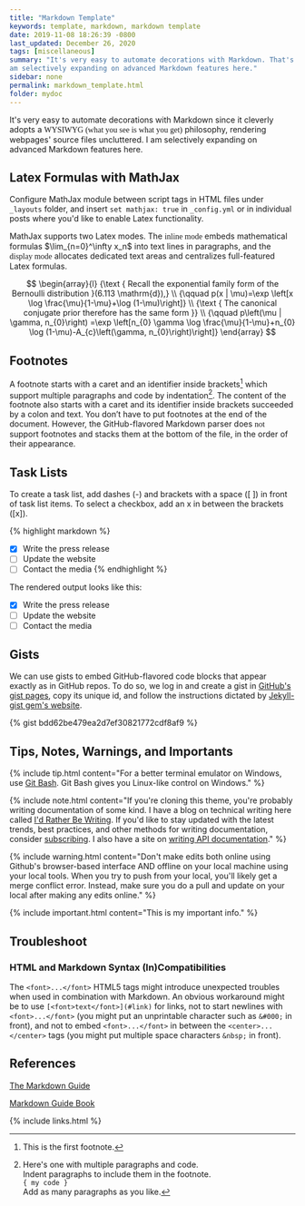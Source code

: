 ```yaml
---
title: "Markdown Template"
keywords: template, markdown, markdown template
date: 2019-11-08 18:26:39 -0800
last_updated: December 26, 2020
tags: [miscellaneous]
summary: "It's very easy to automate decorations with Markdown. That's why I primarily use markdown for this website. I
am selectively expanding on advanced Markdown features here."
sidebar: none
permalink: markdown_template.html
folder: mydoc
---
```


It's very easy to automate decorations with Markdown since it cleverly adopts a <font face="Lora">WYSIWYG (what you see
is what you get)</font> philosophy, rendering webpages' source files uncluttered. I am selectively expanding on advanced
Markdown features here.

## Latex Formulas with MathJax
Configure MathJax module between script tags in HTML files under `_layouts` folder, and insert `set mathjax: true` in
`_config.yml` or in individual posts where you'd like to enable Latex functionality.

MathJax supports two Latex modes. The <font face="Lora">inline mode</font> embeds mathematical formulas
$\lim_{n=0}^\infty x_n$ into text lines in paragraphs, and the <font face="Lora">display mode</font> allocates dedicated
text areas and centralizes full-featured Latex formulas.

$$
\begin{array}{l}
    {\text { Recall the exponential family form of the Bernoulli distribution }(6.113 \mathrm{d}),} \\
    {\qquad p(x | \mu)=\exp \left[x \log \frac{\mu}{1-\mu}+\log (1-\mu)\right]} \\ 
    {\text { The canonical conjugate prior therefore has the same form }} \\ 
    {\qquad p\left(\mu | \gamma, n_{0}\right)
    =\exp \left[n_{0} \gamma \log \frac{\mu}{1-\mu}+n_{0} \log (1-\mu)-A_{c}\left(\gamma, n_{0}\right)\right]}
\end{array}
$$

## Footnotes
A footnote starts with a caret and an identifier inside brackets[^1] which support multiple paragraphs and code by
indentation[^bignote]. The content of the footnote also starts with a caret and its identifier inside brackets succeeded
by a colon and text. You don’t have to put footnotes at the end of the document. However, the GitHub-flavored Markdown
parser does <font face="Lora">not</font> support footnotes and stacks them at the bottom of the file, in the order of
their appearance.

[^1]: This is the first footnote.  
[^bignote]: Here's one with multiple paragraphs and code.  
    Indent paragraphs to include them in the footnote.  
    `{ my code }`  
    Add as many paragraphs as you like.  

## Task Lists
To create a task list, add dashes (-) and brackets with a space ([ ]) in front of task list items. To select a checkbox,
add an x in between the brackets ([x]).

{% highlight markdown %}
- [x] Write the press release
- [ ] Update the website
- [ ] Contact the media
{% endhighlight %}

The rendered output looks like this:

- [x] Write the press release
- [ ] Update the website
- [ ] Contact the media

## Gists
We can use gists to embed GitHub-flavored code blocks that appear exactly as in GitHub repos. To do so, we log in and
create a gist in [GitHub's gist pages](#https://gist.github.com), copy its unique id, and follow the instructions
dictated by [Jekyll-gist gem's website](#https://github.com/jekyll/jekyll-gist).

{% gist bdd62be479ea2d7ef30821772cdf8af9 %}

## Tips, Notes, Warnings, and Importants
{% include tip.html content="For a better terminal emulator on Windows, use
[Git Bash](https://git-for-windows.github.io/). Git Bash gives you Linux-like control on Windows." %}

{% include note.html content="If you're cloning this theme, you're probably writing documentation of some kind. I have a
blog on technical writing here called <a alt='technical writing blog' href='http://idratherbewriting.com'>I'd Rather Be
Writing</a>. If you'd like to stay updated with the latest trends, best practices, and other methods for writing
documentation, consider <a href='https://tinyletter.com/tomjoht'>subscribing</a>. I also have a site on
<a href='http://idratherbewriting.com/learnapidoc'>writing API documentation</a>." %}

{% include warning.html content="Don't make edits both online using Github's browser-based interface AND offline on your
local machine using your local tools. When you try to push from your local, you'll likely get a merge conflict error.
Instead, make sure you do a pull and update on your local after making any edits online." %}

{% include important.html content="This is my important info." %}

## Troubleshoot
### HTML and Markdown Syntax (In)Compatibilities
The `<font>...</font>` HTML5 tags might introduce unexpected troubles when used in combination with Markdown. An obvious
workaround might be to use `[<font>text</font>](#link)` for links, not to start newlines with `<font>...</font>`
(you might put an unprintable character such as `&#000;` in front), and not to embed `<font>...</font>` in between the
`<center>...</center>` tags (you might put multiple space characters `&nbsp;` in front).

## References
[The Markdown Guide](https://www.markdownguide.org/)

[Markdown Guide Book](https://github.com/mattcone/markdown-guide-book)

{% include links.html %}
